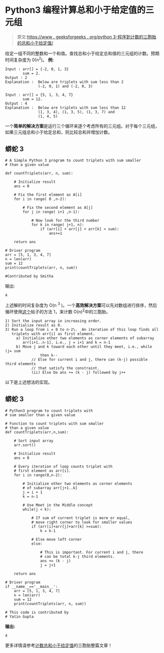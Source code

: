 # Python3 编程计算总和小于给定值的三元组

> 原文:[https://www . geeksforgeeks . org/python 3-程序到计数的三胞胎的总和小于给定值/](https://www.geeksforgeeks.org/python3-program-to-count-triplets-with-sum-smaller-than-a-given-value/)

给定一组不同的整数和一个和值。查找总和小于给定总和值的三元组的计数。预期时间复杂度为 0(n<sup>2</sup>)。
**例:**

```
Input : arr[] = {-2, 0, 1, 3}
        sum = 2.
Output : 2
Explanation :  Below are triplets with sum less than 2
               (-2, 0, 1) and (-2, 0, 3) 

Input : arr[] = {5, 1, 3, 4, 7}
        sum = 12.
Output : 4
Explanation :  Below are triplets with sum less than 12
               (1, 3, 4), (1, 3, 5), (1, 3, 7) and 
               (1, 4, 5)
```

一个**简单的解决方案**是运行三个循环来逐个考虑所有的三元组。对于每个三元组，如果三元组总和小于给定总和，则比较总和并增加计数。

## 蟒蛇 3

```
# A Simple Python 3 program to count triplets with sum smaller
# than a given value

def countTriplets(arr, n, sum):

    # Initialize result
    ans = 0

    # Fix the first element as A[i]
    for i in range( 0 ,n-2):

        # Fix the second element as A[j]
        for j in range( i+1 ,n-1):

            # Now look for the third number
            for k in range( j+1, n):
                if (arr[i] + arr[j] + arr[k] < sum):
                    ans+=1

    return ans

# Driver program
arr = [5, 1, 3, 4, 7]
n = len(arr)
sum = 12
print(countTriplets(arr, n, sum))

#Contributed by Smitha
```

输出:

```
4
```

上述解的时间复杂度为 O(n <sup>3</sup> )。一个**高效解决方案**可以先对数组进行排序，然后循环使用[这个](https://www.geeksforgeeks.org/write-a-c-program-that-given-a-set-a-of-n-numbers-and-another-number-x-determines-whether-or-not-there-exist-two-elements-in-s-whose-sum-is-exactly-x/)帖子的方法 1，来计数 O(n)<sup>2</sup>中的三胞胎。

```
1) Sort the input array in increasing order.
2) Initialize result as 0.
3) Run a loop from i = 0 to n-2\.  An iteration of this loop finds all
   triplets with arr[i] as first element.
     a) Initialize other two elements as corner elements of subarray
        arr[i+1..n-1], i.e., j = i+1 and k = n-1
     b) Move j and k toward each other until they meet, i.e., while (j= sum
                then k--
            // Else for current i and j, there can (k-j) possible third elements
            // that satisfy the constraint.
            (ii) Else Do ans += (k - j) followed by j++ 
```

以下是上述想法的实现。

## 蟒蛇 3

```
# Python3 program to count triplets with 
# sum smaller than a given value 

# Function to count triplets with sum smaller
# than a given value         
def countTriplets(arr,n,sum):

    # Sort input array
    arr.sort()

    # Initialize result 
    ans = 0

    # Every iteration of loop counts triplet with 
    # first element as arr[i].
    for i in range(0,n-2):

        # Initialize other two elements as corner elements 
        # of subarray arr[j+1..k] 
        j = i + 1
        k = n-1

        # Use Meet in the Middle concept 
        while(j < k):

            # If sum of current triplet is more or equal, 
            # move right corner to look for smaller values
            if (arr[i]+arr[j]+arr[k] >=sum):
                k = k-1

            # Else move left corner 
            else:

                # This is important. For current i and j, there 
                # can be total k-j third elements. 
                ans += (k - j)
                j = j+1

    return ans

# Driver program 
if __name__=='__main__':
    arr = [5, 1, 3, 4, 7] 
    n = len(arr) 
    sum = 12
    print(countTriplets(arr, n, sum)) 

# This code is contributed by 
# Yatin Gupta 
```

**输出:**

```
4
```

更多详情请参考[计数总和小于给定值](https://www.geeksforgeeks.org/count-triplets-with-sum-smaller-that-a-given-value/)的三胞胎整篇文章！